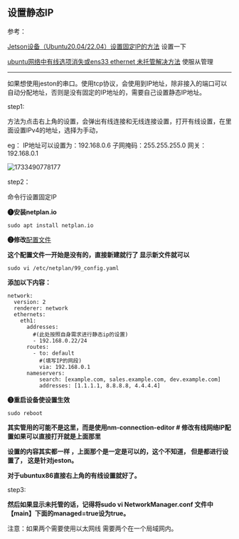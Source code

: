 ## 设置静态IP

参考：


[Jetson设备（Ubuntu20.04/22.04）设置固定IP的方法](https://blog.csdn.net/tw_fae/article/details/139329138)  设置一下

[ubuntu网络中有线选项消失或ens33 ethernet 未托管解决方法](https://blog.csdn.net/m0_46169650/article/details/130130728?sharetype=blog&shareid=130130728&sharerefer=app&sharesource=qq_43298381&sharefrom=link)  使服从管理



---



如果想使用jeston的串口。使用tcp协议，会使用到IP地址，除非接入的端口可以自动分配地址，否则是没有固定的IP地址的，需要自己设置静态IP地址。

step1:

方法为点击右上角的设置，会弹出有线连接和无线连接设置，打开有线设置，在里面设置IPv4的地址，选择为手动，

eg： IP地址可以设置为：192.168.0.6  子网掩码：255.255.255.0  网关：192.168.0.1

![1733490778177](image/开机个性化/1733490778177.png)

step2：

命令行设置固定IP

**➊安装netplan.io**

```
sudo apt install netplan.io
```

**➋修改**[配置文件](https://so.csdn.net/so/search?q=%E9%85%8D%E7%BD%AE%E6%96%87%E4%BB%B6&spm=1001.2101.3001.7020)

**这个配置文件一开始是没有的，直接新建就行了 显示新文件就可以**

```
sudo vi /etc/netplan/99_config.yaml
```

**添加以下内容：**

```
network:
  version: 2
  renderer: network
  ethernets:
    eth1:
      addresses:
        #(此处按照自身需求进行静态ip的设置)
        - 192.168.0.22/24   
      routes:
        - to: default
          #(填写IP的网段)
          via: 192.168.0.1
      nameservers:
          search: [example.com, sales.example.com, dev.example.com]
          addresses: [1.1.1.1, 8.8.8.8, 4.4.4.4]
```

**➌重启设备使设置生效**

```
sudo reboot
```

**其实管用的可能不是这里，而是使用nm-connection-editor # 修改有线网络IP配置如果可以直接打开就是上面那里**

**设置的内容其实都一样  ，上面那个是一定是可以的，这个不知道， 但是都进行设置了， 这是针对jeston。**

**对于ubuntux86直接右上角的有线设置就好了。**

step3:

**然后如果显示未托管的话，记得将sudo vi NetworkManager.conf  文件中【main】下面的managed=true设为true。**


注意：如果两个需要使用以太网线 需要两个在一个局域网内。
